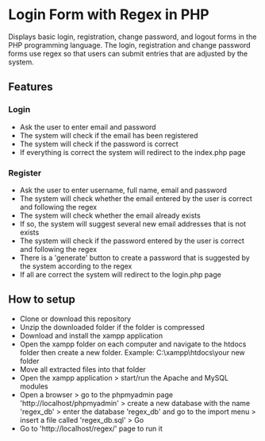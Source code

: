 # Login Form with Regex in PHP

Displays basic login, registration, change password, and logout forms in the PHP programming language. The login, registration and change password forms use regex so that users can submit entries that are adjusted by the system.

## Features

### Login

- Ask the user to enter email and password
- The system will check if the email has been registered
- The system will check if the password is correct
- If everything is correct the system will redirect to the index.php page

### Register

- Ask the user to enter username, full name, email and password
- The system will check whether the email entered by the user is correct and following the regex
- The system will check whether the email already exists
- If so, the system will suggest several new email addresses that is not exists
- The system will check if the password entered by the user is correct and following the regex
- There is a 'generate' button to create a password that is suggested by the system according to the regex
- If all are correct the system will redirect to the login.php page

## How to setup

- Clone or download this repository
- Unzip the downloaded folder if the folder is compressed
- Download and install the xampp application
- Open the xampp folder on each computer and navigate to the htdocs folder then create a new folder. Example: C:\xampp\htdocs\your new folder
- Move all extracted files into that folder
- Open the xampp application > start/run the Apache and MySQL modules
- Open a browser > go to the phpmyadmin page 'http://localhost/phpmyadmin' > create a new database with the name 'regex_db' > enter the database 'regex_db' and go to the import menu > insert a file called 'regex_db.sql' > Go
- Go to 'http://localhost/regex/' page to run it

